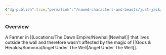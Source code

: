 ```yaml
---
{"dg-publish":true,"permalink":"/named-characters-and-beasts/just-jack/","tags":["NPC"]}
---
```



### Overview
A Farmer in [[Locations/The Dawn Empire/Newhall\|Newhall]] that lives outside the wall and therefore wasn't affected by the magic of [[Gods & Heralds/Somnora/Angel Under The Well\|Angel Under The Well]].

